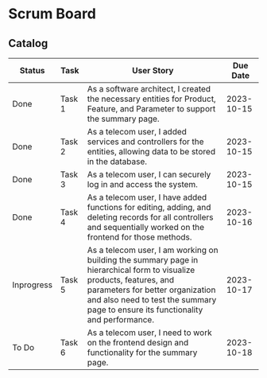 # Scrum Board
## Catalog
| Status        | Task   | User Story                                             | Due Date   |
|---------------|------- |------------------------------------------------------| ----------  |
| Done          | Task 1 | As a software architect, I created the necessary entities for Product, Feature, and Parameter to support the summary page. | 2023-10-15  |
| Done          | Task 2 | As a telecom user, I added services and controllers for the entities, allowing data to be stored in the database.| 2023-10-15  |
| Done          | Task 3 | As a telecom user, I can securely log in and access the system. | 2023-10-15  |
| Done          | Task 4 | As a telecom user, I have added functions for editing, adding, and deleting records for all controllers and sequentially worked on the frontend for those methods. | 2023-10-16  |
|Inprogress     | Task 5 | As a telecom user, I am working on building the summary page in hierarchical form to visualize products, features, and parameters for better organization and also need to test the summary page to ensure its functionality and performance.  | 2023-10-17  |
| To Do         | Task 6 | As a telecom user, I need to work on the frontend design and functionality for the summary page.  | 2023-10-18  |


